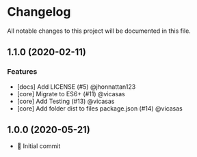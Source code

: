 # Changelog

All notable changes to this project will be documented in this file.

## 1.1.0 (2020-02-11)

### Features

- [docs] Add LICENSE (#5) @jhonnattan123
- [core] Migrate to ES6+ (#11) @vicasas
- [core] Add Testing (#13) @vicasas
- [core] Add folder dist to files package.json (#14) @vicasas

## 1.0.0 (2020-05-21)

- 🚀 Initial commit